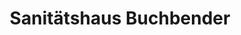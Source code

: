 ---
title: "Sanitätshaus Buchbender"
url: /monheim-am-rhein/sanitaetshaus-buchbender/
shop: Sanitätshaus
---
